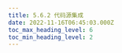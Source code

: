```yaml
---
title: 5.6.2 代码源集成
date: 2022-11-16T06:45:03.000Z
toc_max_heading_level: 6
toc_min_heading_level: 2
---
```



